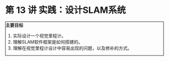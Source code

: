 # 第 13 讲 实践：设计SLAM系统

<div style="border: 1px solid black;">
<B>主要目标</B>

1. 实际设计一个视觉里程计。
2. 理解SLAM软件框架是如何搭建的。
3. 理解在视觉里程计设计中容易出现的问题，以及修补的方式。

</div>


